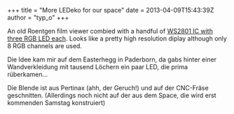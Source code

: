 +++
title = "More LEDeko for our space"
date = 2013-04-09T15:43:39Z
author = "typ_o"
+++
  
  
An old Roentgen film viewer combied with a handful of [WS2801 IC with
three RGB LED
each](http://shop.led-studien.de/de/elektronik-bausatze/led-pixel).
Looks like a pretty high resolution diplay although only 8 RGB channels
are used.  
  
Die Idee kam mir auf dem Easterhegg in Paderborn, da gabs hinter einer
Wandverkleidung mit tausend Löchern ein paar LED, die prima
rüberkamen...  
  
Die Blende ist aus Pertinax (ahh, der Geruch\!) und auf der CNC-Fräse
geschnitten. (Allerdings noch nicht auf der aus dem Space, die wird erst
kommenden Samstag konstruiert)
